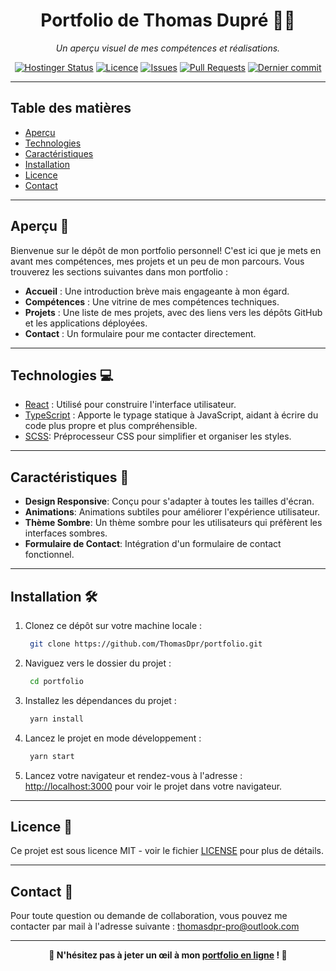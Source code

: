 <div align="center">

# Portfolio de Thomas Dupré 👨‍💻

_Un aperçu visuel de mes compétences et réalisations._



[![Hostinger Status](https://img.shields.io/website-up-down-green-red/https/tdupre.fr.svg?label=hostinger&style=for-the-badge)](https://www.tdupre.fr) [![Licence](https://img.shields.io/github/license/ThomasDpr/portfolio?style=for-the-badge&color=blue)](https://github.com/ThomasDpr/portfolio/blob/main/LICENCE) [![Issues](https://img.shields.io/github/issues/ThomasDpr/portfolio?style=for-the-badge)](https://github.com/ThomasDpr/portfolio/issues) [![Pull Requests](https://img.shields.io/github/issues-pr/ThomasDpr/portfolio?style=for-the-badge&color=blue)](https://github.com/ThomasDpr/portfolio/pulls) [![Dernier commit](https://img.shields.io/github/last-commit/ThomasDpr/portfolio?style=for-the-badge)](https://github.com/ThomasDpr/portfolio/commits/main)


</div>

---

## Table des matières

- [Aperçu](#aperçu-)
- [Technologies](#technologies-)
- [Caractéristiques](#caractéristiques-)
- [Installation](#installation-️)
- [Licence](#licence-)
- [Contact](#contact-)

---

## Aperçu 🎨

Bienvenue sur le dépôt de mon portfolio personnel! C'est ici que je mets en avant mes compétences, mes projets et un peu de mon parcours. Vous trouverez les sections suivantes dans mon portfolio :

- **Accueil** : Une introduction brève mais engageante à mon égard.
- **Compétences** : Une vitrine de mes compétences techniques.
- **Projets** : Une liste de mes projets, avec des liens vers les dépôts GitHub et les applications déployées.
- **Contact** : Un formulaire pour me contacter directement.

---

## Technologies 💻

- [React](https://reactjs.org/) : Utilisé pour construire l'interface utilisateur.
- [TypeScript](https://www.typescriptlang.org/) : Apporte le typage statique à JavaScript, aidant à écrire du code plus propre et plus compréhensible.
- [SCSS](https://sass-lang.com/): Préprocesseur CSS pour simplifier et organiser les styles.

---

## Caractéristiques 🚀

- **Design Responsive**: Conçu pour s'adapter à toutes les tailles d'écran.
- **Animations**: Animations subtiles pour améliorer l'expérience utilisateur.
- **Thème Sombre**: Un thème sombre pour les utilisateurs qui préfèrent les interfaces sombres.
- **Formulaire de Contact**: Intégration d'un formulaire de contact fonctionnel.

---

## Installation 🛠️

1. Clonez ce dépôt sur votre machine locale :
   ```bash
    git clone https://github.com/ThomasDpr/portfolio.git
   ```

2. Naviguez vers le dossier du projet :
   ```bash
    cd portfolio
    ```

3. Installez les dépendances du projet :
   ```bash
    yarn install
    ```
4. Lancez le projet en mode développement :
    ```bash
     yarn start
     ```
5. Lancez votre navigateur et rendez-vous à l'adresse :
[http://localhost:3000](http://localhost:3000) pour voir le projet dans votre navigateur.

---

## Licence 📄

Ce projet est sous licence MIT - voir le fichier [LICENSE](LICENSE.md) pour plus de détails.

---

## Contact 💌

Pour toute question ou demande de collaboration, vous pouvez me contacter par mail à l'adresse suivante :
[thomasdpr-pro@outlook.com](mailto:thomasdpr-pro@outlook.com)

---
<p align="center">
    <strong>🌟 N'hésitez pas à jeter un œil à mon <a href="https://thomasdpr-portfolio.com">portfolio en ligne</a> ! 🌟</strong>
</p>
